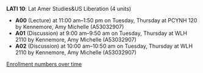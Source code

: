 **LATI 10**: Lat Amer Studies&US Liberation (4 units)

- **A00** (Lecture) at 11:00 am–1:50 pm on Tuesday, Thursday at PCYNH 120 by Kennemore, Amy Michelle (A53032907)
- **A01** (Discussion) at 9:00 am–9:50 am on Tuesday, Thursday at WLH 2110 by Kennemore, Amy Michelle (A53032907)
- **A02** (Discussion) at 10:00 am–10:50 am on Tuesday, Thursday at WLH 2110 by Kennemore, Amy Michelle (A53032907)

[Enrollment numbers over time](./LATI10.tsv)
